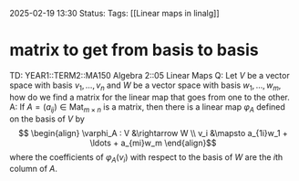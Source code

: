 2025-02-19 13:30
Status: 
Tags: [[Linear maps in linalg]]
# matrix to get from basis to basis

TD: YEAR1::TERM2::MA150 Algebra 2::05 Linear Maps
Q: Let $V$ be a vector space with basis $v_1, \ldots, v_n$ and $W$ be a vector space with basis $w_1, \ldots, w_m$, how do we find a matrix for the linear map that goes from one to the other.
A: If $A = (a_{ij}) \in \operatorname{Mat}_{m \times n}$ is a matrix, then there is a linear map $\varphi_A$ defined on the basis of $V$ by $$ \begin{align}
\varphi_A : V &\rightarrow W \\
v_i &\mapsto a_{1i}w_1 + \ldots + a_{mi}w_m 
\end{align}$$where the coefficients of $\varphi_A(v_i)$ with respect to the basis of $W$ are the $i$th column of $A$.